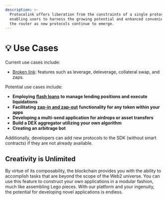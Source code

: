 ```yaml
---
description: >-
  Protocolink offers liberation from the constraints of a single protocol,
  enabling users to harness the growing potential and enhanced convenience of
  the router as new protocols continue to emerge.
---
```


# 💡 Use Cases

Current use cases include:

* [Broken link](broken-reference "mention"): features such as leverage, deleverage, collateral swap, and zaps.

Potential use cases include:

* **Employing** [**flash loans**](flash-loans.md) **to manage lending positions and execute liquidations**
* **Facilitating** [**zap-in and zap-out**](zap-in-and-zap-out.md) **functionality for any token within your apps**
* **Developing a multi-send application for airdrops or asset transfers**
* **Build a DEX aggregator utilizing your own algorithm**
* **Creating an arbitrage bot**

Additionally, developers can add new protocols to the SDK (without smart contracts) if they are not already available.

## Creativity is Unlimited

By virtue of its composability, the blockchain provides you with the ability to accomplish tasks that are beyond the scope of the Web2 universe. You can use this feature to construct your own applications in a modular fashion, much like assembling Lego pieces. With our platform and your ingenuity, the potential for developing novel applications is endless.
